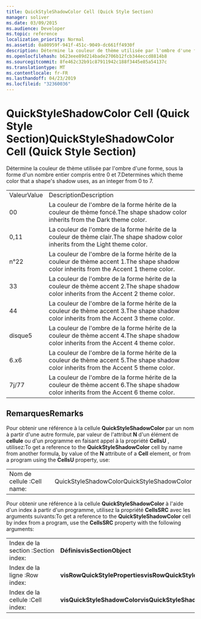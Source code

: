 ```yaml
---
title: QuickStyleShadowColor Cell (Quick Style Section)
manager: soliver
ms.date: 03/09/2015
ms.audience: Developer
ms.topic: reference
localization_priority: Normal
ms.assetid: 0a80959f-941f-451c-9049-dc661ff4930f
description: Détermine la couleur de thème utilisée par l'ombre d'une forme, sous la forme d'un nombre entier compris entre 0 et 7.
ms.openlocfilehash: b623eee89d214bade2706b12fcb344eccd8814b8
ms.sourcegitcommit: 8fe462c32b91c87911942c188f3445e85a54137c
ms.translationtype: MT
ms.contentlocale: fr-FR
ms.lasthandoff: 04/23/2019
ms.locfileid: "32360036"
---
```

# <a name="quickstyleshadowcolor-cell-quick-style-section"></a><span data-ttu-id="6c24e-103">QuickStyleShadowColor Cell (Quick Style Section)</span><span class="sxs-lookup"><span data-stu-id="6c24e-103">QuickStyleShadowColor Cell (Quick Style Section)</span></span>

<span data-ttu-id="6c24e-104">Détermine la couleur de thème utilisée par l'ombre d'une forme, sous la forme d'un nombre entier compris entre 0 et 7.</span><span class="sxs-lookup"><span data-stu-id="6c24e-104">Determines which theme color that a shape's shadow uses, as an integer from 0 to 7.</span></span>
  
|||
|:-----|:-----|
|<span data-ttu-id="6c24e-105">Valeur</span><span class="sxs-lookup"><span data-stu-id="6c24e-105">Value</span></span>  <br/> |<span data-ttu-id="6c24e-106">Description</span><span class="sxs-lookup"><span data-stu-id="6c24e-106">Description</span></span>  <br/> |
|<span data-ttu-id="6c24e-107">0</span><span class="sxs-lookup"><span data-stu-id="6c24e-107">0</span></span>  <br/> |<span data-ttu-id="6c24e-108">La couleur de l'ombre de la forme hérite de la couleur de thème foncé.</span><span class="sxs-lookup"><span data-stu-id="6c24e-108">The shape shadow color inherits from the Dark theme color.</span></span>  <br/> |
|<span data-ttu-id="6c24e-109">0,1</span><span class="sxs-lookup"><span data-stu-id="6c24e-109">1</span></span>  <br/> |<span data-ttu-id="6c24e-110">La couleur de l'ombre de la forme hérite de la couleur de thème clair.</span><span class="sxs-lookup"><span data-stu-id="6c24e-110">The shape shadow color inherits from the Light theme color.</span></span>  <br/> |
|<span data-ttu-id="6c24e-111">n°2</span><span class="sxs-lookup"><span data-stu-id="6c24e-111">2</span></span>  <br/> |<span data-ttu-id="6c24e-112">La couleur de l'ombre de la forme hérite de la couleur de thème accent 1.</span><span class="sxs-lookup"><span data-stu-id="6c24e-112">The shape shadow color inherits from the Accent 1 theme color.</span></span>  <br/> |
|<span data-ttu-id="6c24e-113">3</span><span class="sxs-lookup"><span data-stu-id="6c24e-113">3</span></span>  <br/> |<span data-ttu-id="6c24e-114">La couleur de l'ombre de la forme hérite de la couleur de thème accent 2.</span><span class="sxs-lookup"><span data-stu-id="6c24e-114">The shape shadow color inherits from the Accent 2 theme color.</span></span>  <br/> |
|<span data-ttu-id="6c24e-115">4</span><span class="sxs-lookup"><span data-stu-id="6c24e-115">4</span></span>  <br/> |<span data-ttu-id="6c24e-116">La couleur de l'ombre de la forme hérite de la couleur de thème accent 3.</span><span class="sxs-lookup"><span data-stu-id="6c24e-116">The shape shadow color inherits from the Accent 3 theme color.</span></span>  <br/> |
|<span data-ttu-id="6c24e-117">disque</span><span class="sxs-lookup"><span data-stu-id="6c24e-117">5</span></span>  <br/> |<span data-ttu-id="6c24e-118">La couleur de l'ombre de la forme hérite de la couleur de thème accent 4.</span><span class="sxs-lookup"><span data-stu-id="6c24e-118">The shape shadow color inherits from the Accent 4 theme color.</span></span>  <br/> |
|<span data-ttu-id="6c24e-119">6.x</span><span class="sxs-lookup"><span data-stu-id="6c24e-119">6</span></span>  <br/> |<span data-ttu-id="6c24e-120">La couleur de l'ombre de la forme hérite de la couleur de thème accent 5.</span><span class="sxs-lookup"><span data-stu-id="6c24e-120">The shape shadow color inherits from the Accent 5 theme color.</span></span>  <br/> |
|<span data-ttu-id="6c24e-121">7j/7</span><span class="sxs-lookup"><span data-stu-id="6c24e-121">7</span></span>  <br/> |<span data-ttu-id="6c24e-122">La couleur de l'ombre de la forme hérite de la couleur de thème accent 6.</span><span class="sxs-lookup"><span data-stu-id="6c24e-122">The shape shadow color inherits from the Accent 6 theme color.</span></span>  <br/> |
   
## <a name="remarks"></a><span data-ttu-id="6c24e-123">Remarques</span><span class="sxs-lookup"><span data-stu-id="6c24e-123">Remarks</span></span>

<span data-ttu-id="6c24e-124">Pour obtenir une référence à la cellule **QuickStyleShadowColor** par un nom à partir d'une autre formule, par valeur de l'attribut **N** d'un élément de **cellule** ou d'un programme en faisant appel à la propriété **CellsU** , utilisez:</span><span class="sxs-lookup"><span data-stu-id="6c24e-124">To get a reference to the **QuickStyleShadowColor** cell by name from another formula, by value of the **N** attribute of a **Cell** element, or from a program using the **CellsU** property, use:</span></span> 
  
|||
|:-----|:-----|
| <span data-ttu-id="6c24e-125">Nom de cellule :</span><span class="sxs-lookup"><span data-stu-id="6c24e-125">Cell name:</span></span>  <br/> | <span data-ttu-id="6c24e-126">QuickStyleShadowColor</span><span class="sxs-lookup"><span data-stu-id="6c24e-126">QuickStyleShadowColor</span></span>  <br/> |
   
<span data-ttu-id="6c24e-127">Pour obtenir une référence à la cellule **QuickStyleShadowColor** à l'aide d'un index à partir d'un programme, utilisez la propriété **CellsSRC** avec les arguments suivants:</span><span class="sxs-lookup"><span data-stu-id="6c24e-127">To get a reference to the **QuickStyleShadowColor** cell by index from a program, use the **CellsSRC** property with the following arguments:</span></span> 
  
|||
|:-----|:-----|
| <span data-ttu-id="6c24e-128">Index de la section :</span><span class="sxs-lookup"><span data-stu-id="6c24e-128">Section index:</span></span>  <br/> |<span data-ttu-id="6c24e-129">**Définis**</span><span class="sxs-lookup"><span data-stu-id="6c24e-129">**visSectionObject**</span></span> <br/> |
| <span data-ttu-id="6c24e-130">Index de la ligne :</span><span class="sxs-lookup"><span data-stu-id="6c24e-130">Row index:</span></span>  <br/> |<span data-ttu-id="6c24e-131">**visRowQuickStyleProperties**</span><span class="sxs-lookup"><span data-stu-id="6c24e-131">**visRowQuickStyleProperties**</span></span> <br/> |
| <span data-ttu-id="6c24e-132">Index de la cellule :</span><span class="sxs-lookup"><span data-stu-id="6c24e-132">Cell index:</span></span>  <br/> |<span data-ttu-id="6c24e-133">**visQuickStyleShadowColor**</span><span class="sxs-lookup"><span data-stu-id="6c24e-133">**visQuickStyleShadowColor**</span></span> <br/> |
   

